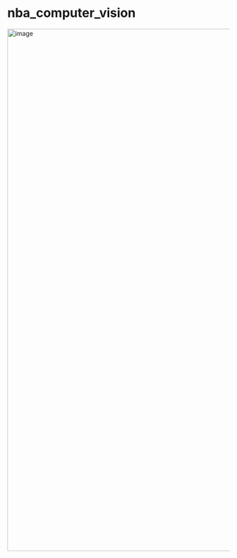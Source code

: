 # nba_computer_vision

<img width="1183" alt="image" src="https://github.com/aathijmuthu/nba_computer_vision/assets/65832367/a7fc37c8-ff84-47f3-9336-f2e747f829de">
